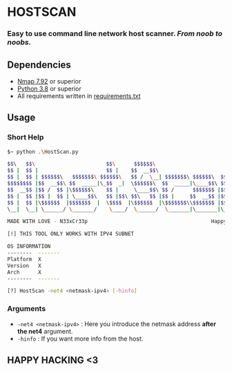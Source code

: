 # **HOSTSCAN**
### Easy to use command line network host scanner. *From noob to noobs.*
## Dependencies
- [Nmap 7.92](https://nmap.org/download.html) or superior
- [Python 3.8](https://www.python.org/downloads/) or superior
- All requirements written in [requirements.txt](https://github.com/NexCreep/HostScann/blob/main/requirements.txt)

## Usage
### Short Help
```bash
$~ python .\HostScan.py
```
```bash
$$\   $$\                       $$\      $$$$$$\
$$ |  $$ |                      $$ |    $$  __$$\
$$ |  $$ | $$$$$$\   $$$$$$$\ $$$$$$\   $$ /  \__| $$$$$$$\ $$$$$$\  $$$$$$$\
$$$$$$$$ |$$  __$$\ $$  _____|\_$$  _|  \$$$$$$\  $$  _____|\____$$\ $$  __$$\
$$  __$$ |$$ /  $$ |\$$$$$$\    $$ |     \____$$\ $$ /      $$$$$$$ |$$ |  $$ |
$$ |  $$ |$$ |  $$ | \____$$\   $$ |$$\ $$\   $$ |$$ |     $$  __$$ |$$ |  $$ |
$$ |  $$ |\$$$$$$  |$$$$$$$  |  \$$$$  |\$$$$$$  |\$$$$$$$\\$$$$$$$ |$$ |  $$ |
\__|  \__| \______/ \_______/    \____/  \______/  \_______|\_______|\__|  \__|

MADE WITH LOVE - N33xCr33p                                        Happy Hacking

[!] THIS TOOL ONLY WORKS WITH IPV4 SUBNET

OS INFORMATION
--------  -------
Platform  X
Version   X
Arch      X
--------  -------

[?] HostScan -net4 <netmask-ipv4> [-hinfo]
```
### Arguments
- ```-net4 <netmask-ipv4>``` : Here you introduce the netmask address **after the net4** argument.
- ```-hinfo``` : If you want more info from the host.
## HAPPY HACKING <3
